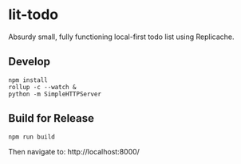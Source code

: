 # lit-todo

Absurdy small, fully functioning local-first todo list using Replicache.

## Develop

```
npm install
rollup -c --watch &
python -m SimpleHTTPServer
```

## Build for Release

```
npm run build
```

Then navigate to: http://localhost:8000/
